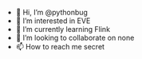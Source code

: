 - 👋 Hi, I’m @pythonbug
- 👀 I’m interested in EVE
- 🌱 I’m currently learning Flink
- 💞️ I’m looking to collaborate on none
- 📫 How to reach me secret



